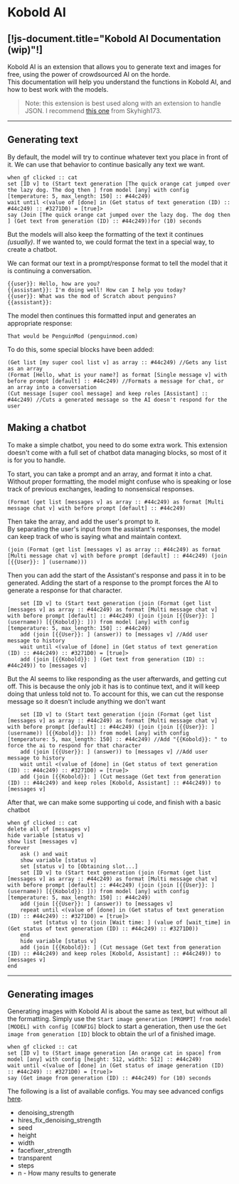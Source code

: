 # Kobold AI
[!js-document.title="Kobold AI Documentation (wip)"!]
---

Kobold AI is an extension that allows you to generate text and images for free, using the power of crowdsourced AI on the horde. <br>
This documentation will help you understand the functions in Kobold AI, and how to best work with the models.

> Note: this extension is best used along with an extension to handle JSON.
> I recommend [this one](https://extensions.turbowarp.org/Skyhigh173/json.js) from Skyhigh173.

---

<!-- ## Prerequisites (for text)
Before you use this extension, it's best to understand how generative text models work first.

### A little bit about how things work
Generative pre-trained text models, like GPT3, are AI systems that predict and generate text. They are trained on large amounts of text data to understand patterns, grammar, and context. 
First, they learn general language patterns (pre-training), and then they are fine-tuned on specific tasks. 
When given input, they predict the next word repeatedly to create coherent responses or text.
More detailes [here](https://en.wikipedia.org/wiki/Generative_pre-trained_transformer).

Using this method, we can create many things. One example would be a chatbot. <br>
Chatbot can use the generative model to generate responses to user inputs in a natural and coherent way. <br>
Input formatting typically involves structuring the conversation history as a sequence for the model to understand context.

### Formatting for a chatbot
Chatbots usually take in a formatted input of all messages.
This is because the models are just continuing text, so we need some text beforehand to tell it to continue as a conversation.

For instance:
```text
{{user}}: Hello, how are you?
{{assistant}}: I'm doing well! How can I help you today?
{{user}}: What's the weather like?
```

The model processes this formatted input and generates an appropriate response:

```text
{{assistant}}: It's sunny and warm today.
```

By separating the user's input from the assistant's responses, the model can keep track of who is saying what and maintain context. <br>
Without proper formatting, the model might confuse who is speaking or lose track of previous exchanges, leading to irrelevant or nonsensical responses.  -->

## Generating text
By default, the model will try to continue whatever text you place in front of it. We can use that behavior to continue basically any text we want.

```scratch3
when gf clicked :: cat
set [ID v] to (Start text generation [The quick orange cat jumped over the lazy dog. The dog then ] from model [any] with config [temperature: 5, max_length: 150] :: #44c249)
wait until <(value of [done] in (Get status of text generation (ID) :: #44c249) :: #3271D0) = [true]>
say (Join [The quick orange cat jumped over the lazy dog. The dog then ] (Get text from generation (ID) :: #44c249))for (10) seconds
```

But the models will also keep the formatting of the text it continues _<light>(usually)</light>_.
If we wanted to, we could format the text in a special way, to create a chatbot.

We can format our text in a prompt/response format to tell the model that it is continuing a conversation.
```text
{{user}}: Hello, how are you?
{{assistant}}: I'm doing well! How can I help you today?
{{user}}: What was the mod of Scratch about penguins?
{{assistant}}: 
```

The model then continues this formatted input and generates an appropriate response:
```text
That would be PenguinMod (penguinmod.com)
```

To do this, some special blocks have been added:
```scratch3
(Get list [my super cool list v] as array :: #44c249) //Gets any list as an array
(Format [Hello, what is your name?] as format [Single message v] with before prompt [default] :: #44c249) //Formats a message for chat, or an array into a conversation
(Cut message [super cool message] and keep roles [Assistant] :: #44c249) //Cuts a generated message so the AI doesn't respond for the user
```

## Making a chatbot
To make a simple chatbot, you need to do some extra work.
This extension doesn't come with a full set of chatbot data managing blocks, so most of it is for you to handle.

To start, you can take a prompt and an array, and format it into a chat. <br>
Without proper formatting, the model might confuse who is speaking or lose track of previous exchanges, leading to nonsensical responses. 
```scratch3
(Format (get list [messages v] as array :: #44c249) as format [Multi message chat v] with before prompt [default] :: #44c249)
```

Then take the array, and add the user's prompt to it. <br>
By separating the user's input from the assistant's responses, the model can keep track of who is saying what and maintain context.
```scratch3
(join (Format (get list [messages v] as array :: #44c249) as format [Multi message chat v] with before prompt [default] :: #44c249) (join [{{User}}: ] (username)))
```

Then you can add the start of the Assistant's response and pass it in to be generated.
Adding the start of a response to the prompt forces the AI to generate a response for that character.
```scratch3
	set [ID v] to (Start text generation (join (Format (get list [messages v] as array :: #44c249) as format [Multi message chat v] with before prompt [default] :: #44c249) (join (join [{{User}}: ] (username)) [{{Kobold}}: ])) from model [any] with config [temperature: 5, max_length: 150] :: #44c249)
	add (join [{{User}}: ] (answer)) to [messages v] //Add user message to history
	wait until <(value of [done] in (Get status of text generation (ID) :: #44c249) :: #3271D0) = [true]>
    add (join [{{Kobold}}: ] (Get text from generation (ID) :: #44c249)) to [messages v]
```

But the AI seems to like responding as the user afterwards, and getting cut off.
This is because the only job it has is to continue text, and it will keep doing that unless told not to.
To account for this, we can cut the response message so it doesn't include anything we don't want
```scratch3
	set [ID v] to (Start text generation (join (Format (get list [messages v] as array :: #44c249) as format [Multi message chat v] with before prompt [default] :: #44c249) (join (join [{{User}}: ] (username)) [{{Kobold}}: ])) from model [any] with config [temperature: 5, max_length: 150] :: #44c249) //Add "{{Kobold}}: " to force the ai to respond for that character
	add (join [{{User}}: ] (answer)) to [messages v] //Add user message to history
	wait until <(value of [done] in (Get status of text generation (ID) :: #44c249) :: #3271D0) = [true]>
    add (join [{{Kobold}}: ] (Cut message (Get text from generation (ID) :: #44c249) and keep roles [Kobold, Assistant] :: #44c249)) to [messages v]
```

After that, we can make some supporting ui code, and finish with a basic chatbot
```scratch3
when gf clicked :: cat
delete all of [messages v]
hide variable [status v]
show list [messages v]
forever
	ask () and wait
	show variable [status v]
	set [status v] to [Obtaining slot...]
	set [ID v] to (Start text generation (join (Format (get list [messages v] as array :: #44c249) as format [Multi message chat v] with before prompt [default] :: #44c249) (join (join [{{User}}: ] (username)) [{{Kobold}}: ])) from model [any] with config [temperature: 5, max_length: 150] :: #44c249)
	add (join [{{User}}: ] (answer)) to [messages v]
	repeat until <(value of [done] in (Get status of text generation (ID) :: #44c249) :: #3271D0) = [true]>
		set [status v] to (join [Wait time: ] (value of [wait_time] in (Get status of text generation (ID) :: #44c249) :: #3271D0))
	end
	hide variable [status v]
	add (join [{{Kobold}}: ] (Cut message (Get text from generation (ID) :: #44c249) and keep roles [Kobold, Assistant] :: #44c249)) to [messages v]
end
```

---
 
## Generating images
Generating images with Kobold AI is about the same as text, but without all the formatting.
Simply use the `Start image generation [PROMPT] from model [MODEL] with config [CONFIG]` block to start a generation, 
then use the `Get image from generation [ID]` block to obtain the url of a finished image.

```scratch3
when gf clicked :: cat
set [ID v] to (Start image generation [An orange cat in space] from model [any] with config [height: 512, width: 512] :: #44c249)
wait until <(value of [done] in (Get status of image generation (ID) :: #44c249) :: #3271D0) = [true]>
say (Get image from generation (ID) :: #44c249) for (10) seconds
```

The following is a list of available configs. You may see advanced configs [here](https://stablehorde.net/api).

- denoising_strength
- hires_fix_denoising_strength
- seed
- height
- width
- facefixer_strength
- transparent
- steps
- n - How many results to generate
